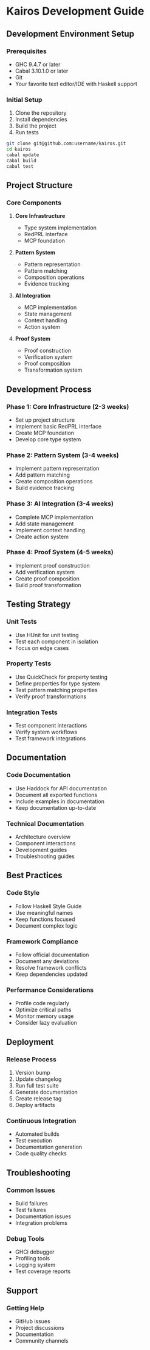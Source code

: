 # Kairos Development Guide

## Development Environment Setup

### Prerequisites
- GHC 9.4.7 or later
- Cabal 3.10.1.0 or later
- Git
- Your favorite text editor/IDE with Haskell support

### Initial Setup
1. Clone the repository
2. Install dependencies
3. Build the project
4. Run tests

```bash
git clone git@github.com:username/kairos.git
cd kairos
cabal update
cabal build
cabal test
```

## Project Structure

### Core Components

1. **Core Infrastructure**
   - Type system implementation
   - RedPRL interface
   - MCP foundation

2. **Pattern System**
   - Pattern representation
   - Pattern matching
   - Composition operations
   - Evidence tracking

3. **AI Integration**
   - MCP implementation
   - State management
   - Context handling
   - Action system

4. **Proof System**
   - Proof construction
   - Verification system
   - Proof composition
   - Transformation system

## Development Process

### Phase 1: Core Infrastructure (2-3 weeks)
- Set up project structure
- Implement basic RedPRL interface
- Create MCP foundation
- Develop core type system

### Phase 2: Pattern System (3-4 weeks)
- Implement pattern representation
- Add pattern matching
- Create composition operations
- Build evidence tracking

### Phase 3: AI Integration (3-4 weeks)
- Complete MCP implementation
- Add state management
- Implement context handling
- Create action system

### Phase 4: Proof System (4-5 weeks)
- Implement proof construction
- Add verification system
- Create proof composition
- Build proof transformation

## Testing Strategy

### Unit Tests
- Use HUnit for unit testing
- Test each component in isolation
- Focus on edge cases

### Property Tests
- Use QuickCheck for property testing
- Define properties for type system
- Test pattern matching properties
- Verify proof transformations

### Integration Tests
- Test component interactions
- Verify system workflows
- Test framework integrations

## Documentation

### Code Documentation
- Use Haddock for API documentation
- Document all exported functions
- Include examples in documentation
- Keep documentation up-to-date

### Technical Documentation
- Architecture overview
- Component interactions
- Development guides
- Troubleshooting guides

## Best Practices

### Code Style
- Follow Haskell Style Guide
- Use meaningful names
- Keep functions focused
- Document complex logic

### Framework Compliance
- Follow official documentation
- Document any deviations
- Resolve framework conflicts
- Keep dependencies updated

### Performance Considerations
- Profile code regularly
- Optimize critical paths
- Monitor memory usage
- Consider lazy evaluation

## Deployment

### Release Process
1. Version bump
2. Update changelog
3. Run full test suite
4. Generate documentation
5. Create release tag
6. Deploy artifacts

### Continuous Integration
- Automated builds
- Test execution
- Documentation generation
- Code quality checks

## Troubleshooting

### Common Issues
- Build failures
- Test failures
- Documentation issues
- Integration problems

### Debug Tools
- GHCi debugger
- Profiling tools
- Logging system
- Test coverage reports

## Support

### Getting Help
- GitHub issues
- Project discussions
- Documentation
- Community channels
